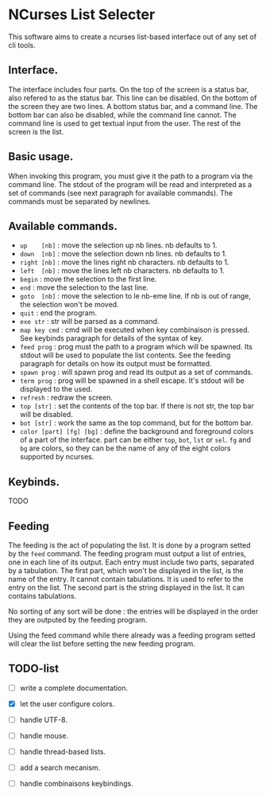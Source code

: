 # NCurses List Selecter
This software aims to create a ncurses list-based interface out of any set of
cli tools.

## Interface.
The interface includes four parts. On the top of the screen is a status bar,
also refered to as the status bar. This line can be disabled. On the bottom of
the screen they are two lines. A bottom status bar, and a command line. The
bottom bar can also be disabled, while the command line cannot. The command
line is used to get textual input from the user. The rest of the screen is the
list.

## Basic usage.
When invoking this program, you must give it the path to a program via the
command line. The stdout of the program will be read and interpreted as a set
of commands (see next paragraph for available commands). The commands must be
separated by newlines.

## Available commands.
 - `up    [nb]`  : move the selection up nb lines. nb defaults to 1.
 - `down  [nb]`  : move the selection down nb lines. nb defaults to 1.
 - `right [nb]`  : move the lines right nb characters. nb defaults to 1.
 - `left  [nb]`  : move the lines left nb characters. nb defaults to 1.
 - `begin`       : move the selection to the first line.
 - `end`         : move the selection to the last line.
 - `goto  [nb]`  : move the selection to le nb-eme line. If nb is out of range,
                 the selection won't be moved.
 - `quit`        : end the program.
 - `exe str`     : str will be parsed as a command.
 - `map key cmd` : cmd will be executed when key combinaison is pressed. See
                 keybinds paragraph for details of the syntax of key.
 - `feed prog`   : prog must the path to a program which will be spawned. Its
                 stdout will be used to populate the list contents. See the
                 feeding paragraph for details on how its output must be
                 formatted.
 - `spawn prog`  : will spawn prog and read its output as a set of commands.
 - `term prog`   : prog will be spawned in a shell escape. It's stdout will be
                 displayed to the used.
 - `refresh`     : redraw the screen.
 - `top [str]`   : set the contents of the top bar. If there is not str, the
                   top bar will be disabled.
 - `bot [str]`   : work the same as the top command, but for the bottom bar.
 - `color [part] [fg] [bg]` : define the background and foreground colors of a
                            part of the interface. part can be either `top`,
                            `bot`, `lst` or `sel`. `fg` and `bg` are colors,
                            so they can be the name of any of the eight colors
                            supported by ncurses.

## Keybinds.
TODO

## Feeding
The feeding is the act of populating the list. It is done by a program setted
by the `feed` command. The feeding program must output a list of entries, one
in each line of its output. Each entry must include two parts, separated by a
tabulation. The first part, which won't be displayed in the list, is the name
of the entry. It cannot contain tabulations. It is used to refer to the entry
on the list. The second part is the string displayed in the list. It can
contains tabulations.

No sorting of any sort will be done : the entries will be displayed in the
order they are outputed by the feeding program.

Using the feed command while there already was a feeding program setted will
clear the list before setting the new feeding program.

## TODO-list
 - [ ] write a complete documentation.
 - [X] let the user configure colors.
 - [ ] handle UTF-8.
 - [ ] handle mouse.
 - [ ] handle thread-based lists.
 - [ ] add a search mecanism.
 - [ ] handle combinaisons keybindings.

